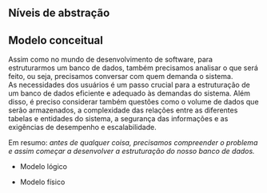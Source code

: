 ## Níveis de abstração


## Modelo conceitual </br>
Assim como no mundo de desenvolvimento de software, para estruturarmos um banco de dados, também precisamos analisar o que será feito, ou seja, precisamos conversar com quem demanda o sistema. </br> As necessidades dos usuários é um passo crucial para a estruturação de um banco de dados eficiente e adequado às demandas do sistema. Além disso, é preciso considerar também questões como o volume de dados que serão armazenados, a complexidade das relações entre as diferentes tabelas e entidades do sistema, a segurança das informações e as exigências de desempenho e escalabilidade.

Em resumo: _antes de qualquer coisa, precisamos compreender o problema e assim começar a desenvolver a estruturação do nosso banco de dados._ </br>

* Modelo lógico


* Modelo físico


